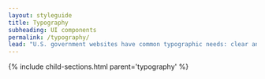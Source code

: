 ```yaml
---
layout: styleguide
title: Typography
subheading: UI components
permalink: /typography/
lead: "U.S. government websites have common typographic needs: clear and consistent headings, highly legible body paragraphs, clear labels, and easy-to-use input fields. We recommend a font system that uses two open-source font families: Source Sans Pro and Merriweather, both of which are designed for legibility and can beautifully adapt to a variety of visual styles."
---
```


{% include child-sections.html parent='typography' %}
